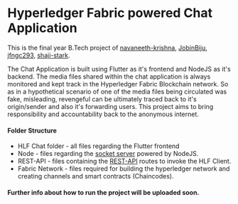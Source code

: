 # Hyperledger Fabric powered Chat Application
This is the final year B.Tech project of [navaneeth-krishna](https://github.com/navaneeth-krishna), [JobinBiju](https://github.com/JobinBiju), [jfngc293](https://github.com/jfngc293), [shaji-stark](https://github.com/shaji-stark).

The Chat Application is built using Flutter as it's frontend and NodeJS as it's backend. The media files shared within the chat application is always monitored and kept track in the Hyperledger Fabric Blockchain network. So as in a hypothetical scenario of one of the media files being circulated was fake, misleading, revengeful can be ultimately traced back to it's origin/sender and also it's forwarding users.
This project aims to bring responsibility and accountability back to the anonymous internet.

#### Folder Structure
- HLF Chat folder - all files regarding the Flutter frontend
- Node - files regarding the [socket server](https://msg-socket-server.herokuapp.com/) powered by NodeJS.
- REST-API - files containing the [REST-API](https://msg-restapi.herokuapp.com/) routes to invoke the HLF Client.
- Fabric Network - files required for building the hyperledger network and creating channels and smart contracts (Chaincodes).

#### Further info about how to run the project will be uploaded soon.
